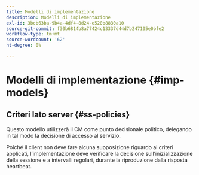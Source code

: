 ```yaml
---
title: Modelli di implementazione
description: Modelli di implementazione
exl-id: 3bcb63ba-9b4a-4df4-8d24-e520b8830a10
source-git-commit: f30b6814b8a77424c13337d44d7b247105e0bfe2
workflow-type: tm+mt
source-wordcount: '62'
ht-degree: 0%

---
```


# Modelli di implementazione {#imp-models}

## Criteri lato server {#ss-policies}

Questo modello utilizzerà il CM come punto decisionale politico, delegando in tal modo la decisione di accesso al servizio.

Poiché il client non deve fare alcuna supposizione riguardo ai criteri applicati, l’implementazione deve verificare la decisione sull’inizializzazione della sessione e a intervalli regolari, durante la riproduzione dalla risposta heartbeat.
